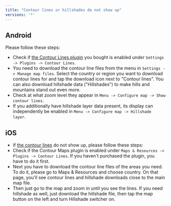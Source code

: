 ```yaml
---
title: "Contour lines or hillshades do not show up"
versions: '*'
---
```


## Android
Please follow these steps:

-   Check if [the Contour Lines
    plugin](https://osmand.net/features/contour-lines-plugin#How_to_use_it_A)
    you bought is enabled under `Settings -> Plugins -> Contour Lines`.
-   You need to download the contour line files from the menu in
    `Settings -> Manage map files`. Select the country or region you want
    to download contour lines for and tap the download icon next to
    "Contour lines". You can also download hillshade data ("Hillshades")
    to make hills and mountains stand out even more.
-   Check at what zoom level they appear in `Menu -> Configure map -> Show
    contour lines`.
-   If you additionally have hillshade layer data present, its display
    can independently be enabled in `Menu -> Configure map -> Hillshade
    layer`.

## iOS

-   If [the contour
    lines](https://osmand.net/features/contour-lines-plugin#How_to_use_it_I)
    do not show up, please follow these steps:
-   Check if the Contour Maps plugin is enabled under `Maps & Resources ->
    Plugins -> Contour Lines`. If you haven't purchased the plugin, you
    have to do it first.
-   Next you have to download the contour line files of the areas you
    need. To do it, please go to Maps & Resources and choose country. On
    that page, you'll see contour lines and hillshade downloads close to
    the main map file.
-   Then just go to the map and zoom in until you see the lines. If you
    need hillshade as well, just download the hillshade file, then tap
    the map button on the left and turn Hillshade switcher on.
